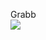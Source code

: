 Grabb <br/>
<img src="https://cdn.discordapp.com/attachments/754674456244519022/1039228536076107848/Cat_slide.gif" />
